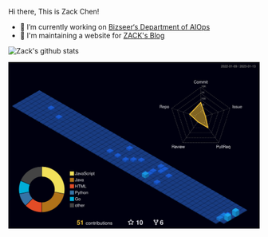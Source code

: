 Hi there, This is Zack Chen!

- 🎯 I’m currently working on [Bizseer‘s Department of AIOps](https://www.bizseer.com/)
- 📰 I'm maintaining a website for [ZACK's Blog](http://blog.czack.top)

![Zack's github stats](https://github-readme-stats-git-masterrstaa-rickstaa.vercel.app/api?username=ctrlxx&count_private=true)

<picture>
  <source media="(prefers-color-scheme: dark)" srcset="https://raw.githubusercontent.com/ctrlxx/ctrlxx/master/profile-3d-contrib/profile-night-view.svg">
  <img alt="Shows an illustrated sun in light color mode and a moon with stars in dark color mode." src="https://raw.githubusercontent.com/ctrlxx/ctrlxx/master/profile-3d-contrib/profile-night-view.svg">
</picture>
